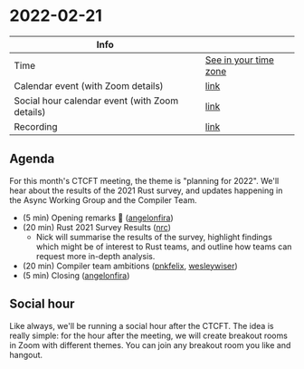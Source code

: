 # 2022-02-21

| Info                                           |                                   |
| ---------------------------------------------- | --------------------------------- |
| Time                                           | [See in your time zone][timezone] |
| Calendar event (with Zoom details)             | [link][cal]                       |
| Social hour calendar event (with Zoom details) | [link][calsh]                     |
| Recording                                      | [link][watch]                     |

[timezone]: https://everytimezone.com/s/820f8d47
[cal]: https://calendar.google.com/event?action=TEMPLATE&tmeid=Nm02YW04bm1lbG5mcDMxYzNwMmEyNGxrcGQgN24wdnZvcWZlMGtibms2aTA0dWl1NTJ0MzBAZw&tmsrc=7n0vvoqfe0kbnk6i04uiu52t30%40group.calendar.google.com
[calsh]: https://calendar.google.com/event?action=TEMPLATE&tmeid=MWEzM2pibGdwdTV0ajhodmRlc2FtbzMzZXYgN24wdnZvcWZlMGtibms2aTA0dWl1NTJ0MzBAZw&tmsrc=7n0vvoqfe0kbnk6i04uiu52t30%40group.calendar.google.com
[watch]: https://youtu.be/bJS8St52k3M

## Agenda

For this month's CTCFT meeting, the theme is "planning for 2022". We'll hear
about the results of the 2021 Rust survey, and updates happening in the Async
Working Group and the Compiler Team.

- (5 min) Opening remarks 👋 ([angelonfira])
- (20 min) Rust 2021 Survey Results ([nrc])
  - Nick will summarise the results of the survey, highlight findings which
    might be of interest to Rust teams, and outline how teams can request more
    in-depth analysis.
- (20 min) Compiler team ambitions ([pnkfelix], [wesleywiser])
- (5 min) Closing ([angelonfira])

[angelonfira]: https://github.com/angelonfira
[nrc]: https://github.com/nrc
[pnkfelix]: https://github.com/pnkfelix
[wesleywiser]: https://github.com/wesleywiser

## Social hour

Like always, we'll be running a social hour after the CTCFT. The idea is really
simple: for the hour after the meeting, we will create breakout rooms in Zoom
with different themes. You can join any breakout room you like and hangout.

[ctcft calendar]: https://calendar.google.com/calendar/embed?src=7n0vvoqfe0kbnk6i04uiu52t30%40group.calendar.google.com

